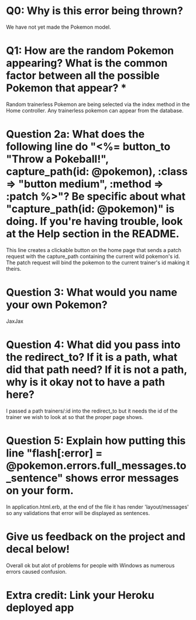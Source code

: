 # Q0: Why is this error being thrown?
We have not yet made the Pokemon model.

# Q1: How are the random Pokemon appearing? What is the common factor between all the possible Pokemon that appear? *
Random trainerless Pokemon are being selected via the index method in the Home controller. Any trainerless pokemon can appear from the database.

# Question 2a: What does the following line do "<%= button_to "Throw a Pokeball!", capture_path(id: @pokemon), :class => "button medium", :method => :patch %>"? Be specific about what "capture_path(id: @pokemon)" is doing. If you're having trouble, look at the Help section in the README.
This line creates a clickable button on the home page that sends a patch request with the capture_path containing the current wild pokemon's id. The patch request will bind the pokemon to the current trainer's id making it theirs.

# Question 3: What would you name your own Pokemon?
JaxJax

# Question 4: What did you pass into the redirect_to? If it is a path, what did that path need? If it is not a path, why is it okay not to have a path here?
I passed a path trainers/:id into the redirect_to but it needs the id of the trainer we wish to look at so that the proper page shows.

# Question 5: Explain how putting this line "flash[:error] = @pokemon.errors.full_messages.to_sentence" shows error messages on your form.
In application.html.erb, at the end of the file it has render 'layout/messages' so any validations that error will be displayed as sentences.

# Give us feedback on the project and decal below!
Overall ok but alot of problems for people with Windows as numerous errors caused confusion.

# Extra credit: Link your Heroku deployed app
